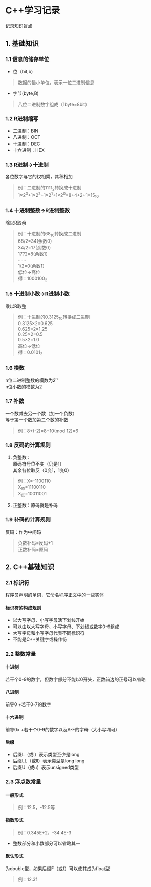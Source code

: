 # C++学习记录
记录知识盲点

## 1. 基础知识

### 1.1 信息的储存单位
* 位（bit,b)
> 数据的最小单位，表示一位二进制信息
* 字节(byte,B)
> 八位二进制数字组成（1byte=8bit）

### 1.2 R进制缩写
* 二进制：BIN
* 八进制：OCT
* 十进制：DEC
* 十六进制：HEX

### 1.3 R进制->十进制
各位数字与它的权相乘，其积相加
> 例：二进制的1111<sub>2</sub>转换成十进制  
1×2<sup>3</sup>+1×2<sup>2</sup>+1×2<sup>1</sup>+1×2<sup>0</sup>=8+4+2+1=15<sub>10</sub>

### 1.4 十进制整数->R进制整数
除以R取余
> 例：十进制的68<sub>10</sub>转换成二进制  
68/2=34(余数0）  
34/2=17(余数0）  
17?2=8(余数1）  
……  
1/2=0(余数1）  
低位->高位  
得：1000100<sub>2</sub>

### 1.5 十进制小数->R进制小数
乘以R取整
> 例：十进制的0.3125<sub>10</sub>转换成二进制  
0.3125×2=0.625  
0.625×2=1.25  
0.25×2=0.5  
0.5×2=1.0  
高位->低位  
得：0.0101<sub>2</sub>

### 1.6 模数
n位二进制整数的模数为2<sup>n</sup>  
n位小数的模数为2

### 1.7 补数
一个数减去另一个数（加一个负数）  
等于第一个数加第二个数的补数
> 例：8+(-2)=8+10(mod 12)=6

### 1.8 反码的计算规则
1. 负整数：  
原码符号位不变（仍是1）  
其余各位取反（0变1，1变0）
> 例：X=-1100110  
X<sub>原</sub>=11100110  
X<sub>反</sub>=10011001
2. 正整数：原码就是补码

### 1.9 补码的计算规则
反码：作为中间码  
> 负数补码=反码+1  
正数补码=原码

## 2. C++基础知识

### 2.1 标识符
程序员声明的单词，它命名程序正文中的一些实体

#### 标识符的构成规则
* 以大写字母、小写字母活下划线开始
* 可以由以大写字母、小写字母、下划线或数字0-9组成
* 大写字母和小写字母代表不同标识符
* 不能是C++关键字或操作符

### 2.2 整数常量

#### 十进制
若干个0-9的数字，但数字部分不能以0开头，正数前边的正号可以省略

#### 八进制
前导0 +若干0-7的数字

#### 十六进制
前导0x +若干个0-9的数字以及A-F的字母（大小写均可）

#### 后缀
* 后缀L（或l）表示类型至少是long
* 后缀LL（或ll）表示类型是long long
* 后缀U（或u）表示unsigned类型

### 2.3 浮点数常量
#### 一般形式
> 例：12.5，-12.5等

#### 指数形式
> 例：0.345E+2，-34.4E-3
* 整数部分和小数部分可以省略其一

#### 默认形式
为double型，如果后缀F（或f）可以使其成为float型
> 例：12.3f



